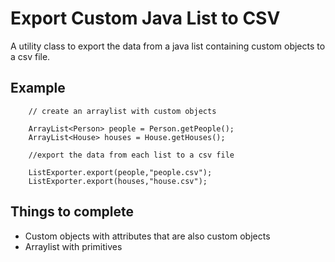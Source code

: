 # Export Custom Java List to CSV

A utility class to export the data from a java list containing custom objects to a csv file.

## Example

        // create an arraylist with custom objects
        
        ArrayList<Person> people = Person.getPeople();
        ArrayList<House> houses = House.getHouses();

        //export the data from each list to a csv file
        
        ListExporter.export(people,"people.csv");
        ListExporter.export(houses,"house.csv");

## Things to complete

- Custom objects with attributes that are also custom objects
- Arraylist with primitives


